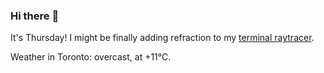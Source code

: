 ### Hi there :wave:

It's Thursday! I might be finally adding refraction to my [terminal raytracer](https://github.com/bewuethr/bash-raytracer).

Weather in Toronto: overcast, at +11°C.

